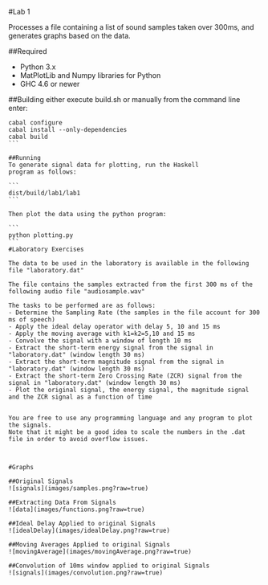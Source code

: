 #Lab 1

Processes a file containing a list of sound samples taken over
300ms, and generates graphs based on the data.

##Required
- Python 3.x
- MatPlotLib and Numpy libraries for Python
- GHC 4.6 or newer

##Building
either execute build.sh or manually from the command line enter:
````
cabal configure
cabal install --only-dependencies
cabal build
```

##Running
To generate signal data for plotting, run the Haskell
program as follows:

```
dist/build/lab1/lab1
```

Then plot the data using the python program:

```
python plotting.py
``` 
#Laboratory Exercises

The data to be used in the laboratory is available in the following file "laboratory.dat"

The file contains the samples extracted from the first 300 ms of the following audio file "audiosample.wav"

The tasks to be performed are as follows:
- Determine the Sampling Rate (the samples in the file account for 300 ms of speech)
- Apply the ideal delay operator with delay 5, 10 and 15 ms
- Apply the moving average with k1=k2=5,10 and 15 ms
- Convolve the signal with a window of length 10 ms
- Extract the short-term energy signal from the signal in "laboratory.dat" (window length 30 ms)
- Extract the short-term magnitude signal from the signal in "laboratory.dat" (window length 30 ms)
- Extract the short-term Zero Crossing Rate (ZCR) signal from the signal in "laboratory.dat" (window length 30 ms)
- Plot the original signal, the energy signal, the magnitude signal and the ZCR signal as a function of time


You are free to use any programming language and any program to plot the signals.
Note that it might be a good idea to scale the numbers in the .dat file in order to avoid overflow issues.



#Graphs

##Original Signals
![signals](images/samples.png?raw=true)

##Extracting Data From Signals
![data](images/functions.png?raw=true)

##Ideal Delay Applied to original Signals
![idealDelay](images/idealDelay.png?raw=true)

##Moving Averages Applied to original Signals
![movingAverage](images/movingAverage.png?raw=true)

##Convolution of 10ms window applied to original Signals
![signals](images/convolution.png?raw=true)

